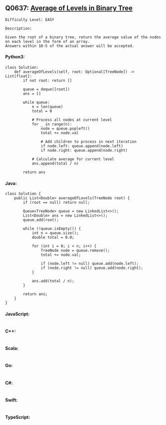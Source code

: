 ## Q0637: [Average of Levels in Binary Tree](https://leetcode.com/problems/average-of-levels-in-binary-tree/)

```
Difficulty Level: EASY
```

```
Description:

Given the root of a binary tree, return the average value of the nodes on each level in the form of an array.
Answers within 10-5 of the actual answer will be accepted.
```

#### Python3:

```
class Solution:
    def averageOfLevels(self, root: Optional[TreeNode]) -> List[float]:
        if not root: return []

        queue = deque([root])
        ans = []

        while queue:
            n = len(queue)
            total = 0
            
            # Process all nodes at current level
            for _ in range(n):
                node = queue.popleft()
                total += node.val
                
                # Add children to process in next iteration
                if node.left: queue.append(node.left)
                if node.right: queue.append(node.right)
            
            # Calculate average for current level
            ans.append(total / n)

        return ans
```

#### Java:

```
class Solution {
    public List<Double> averageOfLevels(TreeNode root) {
        if (root == null) return null;

        Queue<TreeNode> queue = new LinkedList<>();
        List<Double> ans = new LinkedList<>();
        queue.add(root);

        while (!queue.isEmpty()) {
            int n = queue.size();
            double total = 0.0;

            for (int i = 0; i < n; i++) {
                TreeNode node = queue.remove();
                total += node.val;
                
                if (node.left != null) queue.add(node.left);
                if (node.right != null) queue.add(node.right);
            }

            ans.add(total / n);
        }
        
        return ans;
    }
}
```

#### JavaScript:

```

```

#### C++:

```

```

#### Scala:

```

```

#### Go:

```

```

#### C#:

```

```

#### Swift:

```

```

#### TypeScript:

```

```